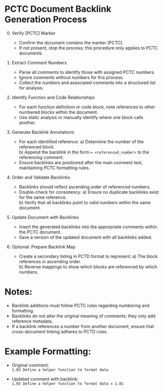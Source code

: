 # PCTC Document Backlink Generation Process

0. Verify [PCTC] Marker  
   - Confirm the document contains the marker [PCTC].  
   - If not present, stop the process; this procedure only applies to PCTC documents.

1. Extract Comment Numbers  
   - Parse all comments to identify those with assigned PCTC numbers.  
   - Ignore comments without numbers for this process.  
   - Collect the numbers and associated comments into a structured list for analysis.  

2. Identify Function and Code Relationships  
   - For each function definition or code block, note references to other numbered blocks within the document.  
   - Use static analysis or manually identify where one block calls another.  

3. Generate Backlink Annotations  
   - For each identified reference:
     a) Determine the number of the referenced block.  
     b) Append the backlink in the form `= <referenced_number>` to the referencing comment.  
   - Ensure backlinks are positioned after the main comment text, maintaining PCTC formatting rules.  

4. Order and Validate Backlinks  
   - Backlinks should reflect ascending order of referenced numbers.  
   - Double-check for consistency:
     a) Ensure no duplicate backlinks exist for the same reference.  
     b) Verify that all backlinks point to valid numbers within the same document.

5. Update Document with Backlinks  
   - Insert the generated backlinks into the appropriate comments within the PCTC document.  
   - Save a version of the updated document with all backlinks added.  

6. Optional: Prepare Backlink Map  
   - Create a secondary listing in PCTD format to represent:
     a) The block references in ascending order.  
     b) Reverse mappings to show which blocks are referenced by which numbers.  

# Notes:  
- Backlink additions must follow PCTC rules regarding numbering and formatting.  
- Backlinks do not alter the original meaning of comments; they only add reference metadata.  
- If a backlink references a number from another document, ensure that cross-document linking adheres to PCTD rules.  

# Example Formatting:  
- Original comment:  
  `1.03 Define a helper function to format data`  

- Updated comment with backlink:  
  `1.03 Define a helper function to format data = 1.01`
